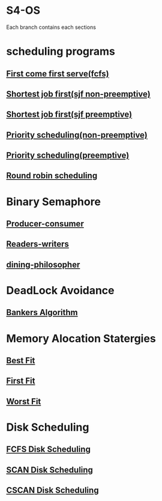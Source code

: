 # S4-OS
Each branch contains each sections
# scheduling programs
## [First come first serve(fcfs)](https://github.com/g7vind/S4-OS/blob/cpu-scheduling/fcfs.c)
## [Shortest job first(sjf non-preemptive)](https://github.com/g7vind/S4-OS/blob/cpu-scheduling/sjf(non-preemptive).c)
## [Shortest job first(sjf preemptive)](https://github.com/g7vind/S4-OS/blob/cpu-scheduling/sjf(preemptive).c)
## [Priority scheduling(non-preemptive)](https://github.com/g7vind/S4-OS/blob/cpu-scheduling/prio(non-preemptive).c)
## [Priority scheduling(preemptive)](https://github.com/g7vind/S4-OS/blob/cpu-scheduling/prio(preemptive).c)
## [Round robin scheduling](https://github.com/g7vind/S4-OS/blob/cpu-scheduling/rr.c)
# Binary Semaphore
## [Producer-consumer](https://github.com/g7vind/S4-OS/blob/binary-semaphore/producer-consumer.c)
## [Readers-writers](https://github.com/g7vind/S4-OS/blob/binary-semaphore/read-write-semaphore.c)
## [dining-philosopher](https://github.com/g7vind/S4-OS/blob/binary-semaphore/dining-philo.c)
# DeadLock Avoidance
## [Bankers Algorithm](https://github.com/g7vind/S4-OS/blob/DeadLock-Avoidance/bankers.c)
# Memory Alocation Statergies
## [Best Fit](https://github.com/g7vind/S4-OS/blob/memory-allocation/bfit.c)
## [First Fit](https://github.com/g7vind/S4-OS/blob/memory-allocation/ffit.c)
## [Worst Fit](https://github.com/g7vind/S4-OS/blob/memory-allocation/wfit.c)
# Disk Scheduling
## [FCFS Disk Scheduling](https://github.com/g7vind/S4-OS/blob/disk-scheduling/dfcs1.c)
## [SCAN Disk Scheduling](https://github.com/g7vind/S4-OS/blob/disk-scheduling/dscan1.c)
## [CSCAN Disk Scheduling](https://github.com/g7vind/S4-OS/blob/disk-scheduling/cscan.c)

